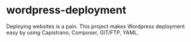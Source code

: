wordpress-deployment
====================

Deploying websites is a pain. This project makes Wordpress deployment easy by using Capistrano, Composer, GIT/FTP, YAML.
